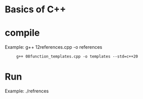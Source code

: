 # Basics of C++

# compile 

Example: g++ 12references.cpp -o references
         
         g++ 08function_templates.cpp -o templates --std=c++20

# Run
Example: ./refrences

